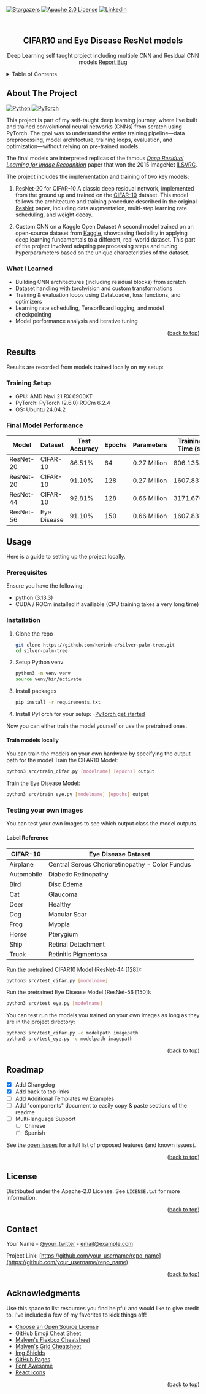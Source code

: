 <!-- Improved compatibility of back to top link: See: https://github.com/othneildrew/Best-README-Template/pull/73 -->
<a id="readme-top"></a>
<!--
*** Thanks for checking out the Best-README-Template. If you have a suggestion
*** that would make this better, please fork the repo and create a pull request
*** or simply open an issue with the tag "enhancement".
*** Don't forget to give the project a star!
*** Thanks again! Now go create something AMAZING! :D
-->

<!-- PROJECT SHIELDS -->
<!--
*** I'm using markdown "reference style" links for readability.
*** Reference links are enclosed in brackets [ ] instead of parentheses ( ).
*** See the bottom of this document for the declaration of the reference variables
*** for contributors-url, forks-url, etc. This is an optional, concise syntax you may use.
*** https://www.markdownguide.org/basic-syntax/#reference-style-links
-->
[![Stargazers][stars-shield]][stars-url]
[![Apache 2.0 License][license-shield]][license-url]
[![LinkedIn][linkedin-shield]][linkedin-url]

<!-- PROJECT LOGO -->
<br />
<div align="center">
  <h2 align="center">CIFAR10 and Eye Disease ResNet models</h2>

  <p align="center">
    Deep Learning self taught project including multiple CNN and Residual CNN models
    <a href="https://github.com/kevinh-e/silver-palm-tree/issues/new?labels=bug&template=bug-report---.md">Report Bug</a>
    <br />
  </p>
</div>

<!-- TABLE OF CONTENTS -->
<details>
  <summary>Table of Contents</summary>
  <ol>
    <li>
      <a href="#about-the-project">About The Project</a>
      <ul>
        <li><a href="#what-i-learned">What I learned</a></li>
      </ul>
    </li>
    <li>
      <a href="#results">Model Results</a>
      <ul>
        <li><a href="#training-setup">Training setup</a></li>
        <li><a href="#final-model-performance">Model performance</a></li>
      </ul>
    </li>
    <li>
      <a href="#usage">Usage</a>
      <ul>
        <li><a href="#prerequisites">Prerequisites</a></li>
        <li><a href="#installation">Installation</a></li>
      </ul>
    </li>
    <li><a href="#roadmap">Roadmap</a></li>
    <li><a href="#contributing">Contributing</a></li>
    <li><a href="#license">License</a></li>
    <li><a href="#contact">Contact</a></li>
    <li><a href="#acknowledgments">Acknowledgments</a></li>
  </ol>
</details>

<!-- ABOUT THE PROJECT -->
## About The Project

[![Python][Python.org]][Python-url] [![PyTorch][PyTorch.org]][Pytorch-url]

This project is part of my self-taught deep learning journey, where I’ve built and trained convolutional neural networks (CNNs) from scratch using PyTorch. The goal was to understand the entire training pipeline—data preprocessing, model architecture, training loops, evaluation, and optimization—without relying on pre-trained models.

The final models are interpreted replicas of the famous [*Deep Residual Learning for Image Recognition*](https://arxiv.org/abs/1512.03385) paper that won the 2015 ImageNet [ILSVRC](https://image-net.org/challenges/LSVRC/).

The project includes the implementation and training of two key models:

1. ResNet-20 for CIFAR-10
A classic deep residual network, implemented from the ground up and trained on the [CIFAR-10](https://www.cs.toronto.edu/~kriz/cifar.html) dataset. This model follows the architecture and training procedure described in the original [ResNet](https://arxiv.org/abs/1512.03385) paper, including data augmentation, multi-step learning rate scheduling, and weight decay.

2. Custom CNN on a Kaggle Open Dataset
A second model trained on an open-source dataset from [Kaggle](https://www.kaggle.com/datasets/ruhulaminsharif/eye-disease-image-dataset), showcasing flexibility in applying deep learning fundamentals to a different, real-world dataset. This part of the project involved adapting preprocessing steps and tuning hyperparameters based on the unique characteristics of the dataset.

### What I Learned

- Building CNN architectures (including residual blocks) from scratch
- Dataset handling with torchvision and custom transformations
- Training & evaluation loops using DataLoader, loss functions, and optimizers
- Learning rate scheduling, TensorBoard logging, and model checkpointing
- Model performance analysis and iterative tuning

<p align="right">(<a href="#readme-top">back to top</a>)</p>

<!-- model results-->
## Results

Results are recorded from models trained locally on my setup:

### Training Setup

- GPU: AMD Navi 21 RX 6900XT
- PyTorch: PyTorch (2.6.0) ROCm 6.2.4
- OS: Ubuntu 24.04.2

### Final Model Performance

| Model         | Dataset      | Test Accuracy | Epochs | Parameters     | Training Time (s) |
|---------------|--------------|---------------|--------|----------------|-------------------|
| ResNet-20     | CIFAR-10     | 86.51%        | 64     | 0.27 Million   | 806.1353          |
| ResNet-20     | CIFAR-10     | 91.10%        | 128    | 0.27 Million   | 1607.8371         |
| ResNet-44     | CIFAR-10     | 92.81%        | 128    | 0.66 Million   | 3171.6705         |
| ResNet-56     | Eye Disease  | 91.10%        | 150    | 0.66 Million   | 1607.8371         |

<!-- GETTING STARTED -->
## Usage

Here is a guide to setting up the project locally.

### Prerequisites

Ensure you have the following:

- python (3.13.3)
- CUDA / ROCm installed if availiable (CPU training takes a very long time)

### Installation

1. Clone the repo

   ```sh
   git clone https://github.com/kevinh-e/silver-palm-tree.git
   cd silver-palm-tree

   ```

2. Setup Python venv

   ```sh
   python3 -m venv venv
   source venv/bin/activate
   ```

3. Install packages

   ```sh
   pip install -r requirements.txt
   ```

4. Install PyTorch for your setup:
-[PyTorch get started](https://pytorch.org/get-started/locally/)

Now you can either train the model yourself or use the pretrained ones.

#### Train models locally

You can train the models on your own hardware by specifying the output path for the model
Train the CIFAR10 Model:

   ```sh
   python3 src/train_cifar.py [modelname] [epochs] output
   ```

Train the Eye Disease Model:

   ```sh
   python3 src/train_eye.py [modelname] [epochs] output
   ```

### Testing your own images

You can test your own images to see which output class the model outputs.

#### Label Reference

| **CIFAR-10**           | **Eye Disease Dataset**                         |
|------------------------|--------------------------------------------------|
| Airplane               | Central Serous Chorioretinopathy - Color Fundus |
| Automobile             | Diabetic Retinopathy                            |
| Bird                   | Disc Edema                                      |
| Cat                    | Glaucoma                                        |
| Deer                   | Healthy                                         |
| Dog                    | Macular Scar                                    |
| Frog                   | Myopia                                          |
| Horse                  | Pterygium                                       |
| Ship                   | Retinal Detachment                              |
| Truck                  | Retinitis Pigmentosa                            |

Run the pretrained CIFAR10 Model (ResNet-44 [128]):

   ```sh
   python3 src/test_cifar.py [modelname]
   ```

Run the pretrained Eye Disease Model (ResNet-56 [150]):

   ```sh
   python3 src/test_eye.py [modelname]
   ```

You can test run the models you trained on your own images as long as they are in the project directory:

   ```sh
   python3 src/test_cifar.py -c modelpath imagepath
   python3 src/test_eye.py -c modelpath imagepath
   ```

<p align="right">(<a href="#readme-top">back to top</a>)</p>

<!-- ROADMAP -->
## Roadmap

- [x] Add Changelog
- [x] Add back to top links
- [ ] Add Additional Templates w/ Examples
- [ ] Add "components" document to easily copy & paste sections of the readme
- [ ] Multi-language Support
  - [ ] Chinese
  - [ ] Spanish

See the [open issues](https://github.com/othneildrew/Best-README-Template/issues) for a full list of proposed features (and known issues).

<p align="right">(<a href="#readme-top">back to top</a>)</p>

<!-- CONTRIBUTING -->
<!-- LICENSE -->
## License

Distributed under the Apache-2.0 License. See `LICENSE.txt` for more information.

<p align="right">(<a href="#readme-top">back to top</a>)</p>

<!-- CONTACT -->
## Contact

Your Name - [@your_twitter](https://twitter.com/your_username) - <email@example.com>

Project Link: [https://github.com/your_username/repo_name](https://github.com/your_username/repo_name)

<p align="right">(<a href="#readme-top">back to top</a>)</p>

<!-- ACKNOWLEDGMENTS -->
## Acknowledgments

Use this space to list resources you find helpful and would like to give credit to. I've included a few of my favorites to kick things off!

- [Choose an Open Source License](https://choosealicense.com)
- [GitHub Emoji Cheat Sheet](https://www.webpagefx.com/tools/emoji-cheat-sheet)
- [Malven's Flexbox Cheatsheet](https://flexbox.malven.co/)
- [Malven's Grid Cheatsheet](https://grid.malven.co/)
- [Img Shields](https://shields.io)
- [GitHub Pages](https://pages.github.com)
- [Font Awesome](https://fontawesome.com)
- [React Icons](https://react-icons.github.io/react-icons/search)

<p align="right">(<a href="#readme-top">back to top</a>)</p>

<!-- MARKDOWN LINKS & IMAGES -->
<!-- https://www.markdownguide.org/basic-syntax/#reference-style-links -->
[stars-shield]: https://img.shields.io/github/stars/kevinh-e/silver-palm-tree?style=flat
[stars-url]: https://github.com/kevinh-e/silver-palm-tree/stargazers
[license-shield]: https://img.shields.io/badge/license-Apache%202.0-blue?style=flat-square
[license-url]: https://github.com/kevinh-e/silver-palm-tree/blob/main/LICENSE
[linkedin-shield]: https://img.shields.io/badge/%40kevinhedev-linkedin-blue?style=flat
[linkedin-url]: <https://www.linkedin.com/in/kevinhedev/>
[Python.org]: <https://img.shields.io/badge/python-3670A0?style=for-the-badge&logo=python&logoColor=ffdd54>
[Python-url]: <https://www.python.org/>
[PyTorch.org]:<https://img.shields.io/badge/PyTorch-EE4C2C?style=for-the-badge&logo=pytorch&logoColor=white>
[PyTorch-url]:<https://pytorch.org/>

